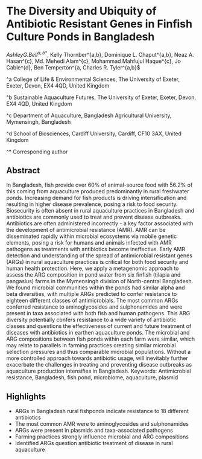 # The Diversity and Ubiquity of Antibiotic Resistant Genes in Finfish Culture Ponds in Bangladesh

$Ashley G. Bell^{a,b*}$, Kelly Thornber^{a,b}, Dominique L. Chaput^{a,b}, Neaz A. Hasan^{c}, Md. Mehedi Alam^{c}, Mohammad Mahfujul Haque^{c}, Jo Cable^{d}, Ben Temperton^{a, Charles R. Tyler^{a,b}$

^a College of Life & Environmental Sciences, The University of Exeter, Exeter, Devon, EX4 4QD, United Kingdom

^b Sustainable Aquaculture Futures, The University of Exeter, Exeter, Devon, EX4 4QD, United Kingdom

^c Department of Aquaculture, Bangladesh Agricultural University, Mymensingh, Bangladesh

^d School of Biosciences, Cardiff University, Cardiff, CF10 3AX, United Kingdom

^* Corresponding author

## Abstract
In Bangladesh, fish provide over 60% of animal-source food with 56.2% of this coming from aquaculture produced predominantly in rural freshwater ponds. Increasing demand for fish products is driving intensification and resulting in higher disease prevalence, posing a risk to food security. Biosecurity is often absent in rural aquaculture practices in Bangladesh and antibiotics are commonly used to treat and prevent disease outbreaks. Antibiotics are often administered incorrectly - a key factor associated with the development of antimicrobial resistance (AMR). AMR can be disseminated rapidly within microbial ecosystems via mobile genetic elements, posing a risk for humans and animals infected with AMR pathogens as treatments with antibiotics become ineffective. Early AMR detection and understanding of the spread of antimicrobial resistant genes (ARGs) in rural aquaculture practices is critical for both food security and human health protection. Here, we apply a metagenomic approach to assess the ARG composition in pond water from six finfish (tilapia and pangasius) farms in the Mymensingh division of North-central Bangladesh. We found microbial communities within the ponds had similar alpha and beta diversities, with multiple ARGs predicted to confer resistance to eighteen different classes of antimicrobials. The most common ARGs conferred resistance to aminoglycosides and sulphonamides and were present in taxa associated with both fish and human pathogens. This ARG diversity potentially confers resistance to a wide variety of antibiotic classes and questions the effectiveness of current and future treatment of diseases with antibiotics in earthen aquaculture ponds. The microbial and ARG compositions between fish ponds within each farm were similar, which may relate to parallels in farming practices creating similar microbial selection pressures and thus comparable microbial populations. Without a more controlled approach towards antibiotic usage, will inevitably further exacerbate the challenges in treating and preventing disease outbreaks as aquaculture production intensifies in Bangladesh. 
Keywords: Antimicrobial resistance, Bangladesh, fish pond, microbiome, aquaculture, plasmid

## Highlights
*	ARGs in Bangladesh rural fishponds indicate resistance to 18 different antibiotics
*	The most common AMR were to aminoglycosides and sulphonamides
*	ARGs were present in plasmids and taxa-associated pathogens
*	Farming practices strongly influence microbial and ARG compositions
*	Identified ARGs question antibiotic treatment of disease in rural aquaculture
